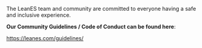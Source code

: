 The LeanES team and community are committed to everyone having a safe and inclusive experience.

**Our Community Guidelines / Code of Conduct can be found here**:

https://leanes.com/guidelines/
